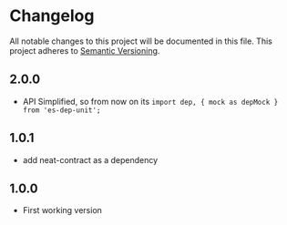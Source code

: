 # Changelog

All notable changes to this project will be documented in this file.
This project adheres to [Semantic Versioning](http://semver.org/).

## 2.0.0

* API Simplified, so from now on its `import dep, { mock as depMock } from 'es-dep-unit';`

## 1.0.1

* add neat-contract as a dependency

## 1.0.0

* First working version
